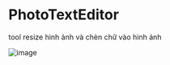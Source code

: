 # PhotoTextEditor

tool resize hình ảnh và chèn chữ vào hình ảnh 

![image](https://github.com/user-attachments/assets/809f8851-c1a0-4979-9781-004666df6fea)
